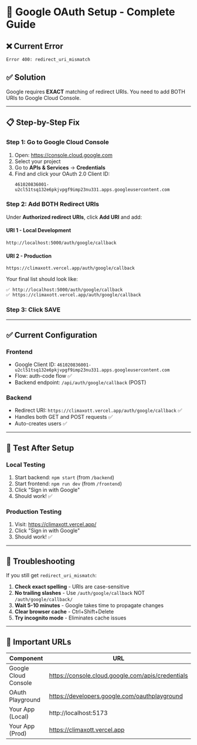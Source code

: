 # 🔐 Google OAuth Setup - Complete Guide

## ❌ Current Error
```
Error 400: redirect_uri_mismatch
```

## ✅ Solution

Google requires **EXACT** matching of redirect URIs. You need to add BOTH URIs to Google Cloud Console.

---

## 📋 Step-by-Step Fix

### **Step 1: Go to Google Cloud Console**

1. Open: https://console.cloud.google.com
2. Select your project
3. Go to **APIs & Services** → **Credentials**
4. Find and click your OAuth 2.0 Client ID:
   ```
   461020836001-u2cl51tsq132e6pkjvpgf9imp23nu331.apps.googleusercontent.com
   ```

### **Step 2: Add BOTH Redirect URIs**

Under **Authorized redirect URIs**, click **Add URI** and add:

#### **URI 1 - Local Development**
```
http://localhost:5000/auth/google/callback
```

#### **URI 2 - Production**
```
https://climaxott.vercel.app/auth/google/callback
```

Your final list should look like:
```
✅ http://localhost:5000/auth/google/callback
✅ https://climaxott.vercel.app/auth/google/callback
```

### **Step 3: Click SAVE**

---

## ✅ Current Configuration

### **Frontend**
- Google Client ID: `461020836001-u2cl51tsq132e6pkjvpgf9imp23nu331.apps.googleusercontent.com`
- Flow: auth-code flow ✅
- Backend endpoint: `/api/auth/google/callback` (POST)

### **Backend**
- Redirect URI: `https://climaxott.vercel.app/auth/google/callback` ✅
- Handles both GET and POST requests ✅
- Auto-creates users ✅

---

## 🧪 Test After Setup

### **Local Testing**
1. Start backend: `npm start` (from `/backend`)
2. Start frontend: `npm run dev` (from `/frontend`)
3. Click "Sign in with Google"
4. Should work! ✅

### **Production Testing**
1. Visit: https://climaxott.vercel.app/
2. Click "Sign in with Google"
3. Should work! ✅

---

## 📝 Troubleshooting

If you still get `redirect_uri_mismatch`:

1. **Check exact spelling** - URIs are case-sensitive
2. **No trailing slashes** - Use `/auth/google/callback` NOT `/auth/google/callback/`
3. **Wait 5-10 minutes** - Google takes time to propagate changes
4. **Clear browser cache** - Ctrl+Shift+Delete
5. **Try incognito mode** - Eliminates cache issues

---

## 🔗 Important URLs

| Component | URL |
|-----------|-----|
| Google Cloud Console | https://console.cloud.google.com/apis/credentials |
| OAuth Playground | https://developers.google.com/oauthplayground |
| Your App (Local) | http://localhost:5173 |
| Your App (Prod) | https://climaxott.vercel.app |
